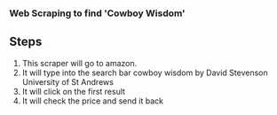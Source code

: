 ### Web Scraping to find 'Cowboy Wisdom'

## Steps

1. This scraper will go to amazon.
1. It will type into the search bar cowboy wisdom by David Stevenson University of St Andrews
1. It will click on the first result
1. It will check the price and send it back
